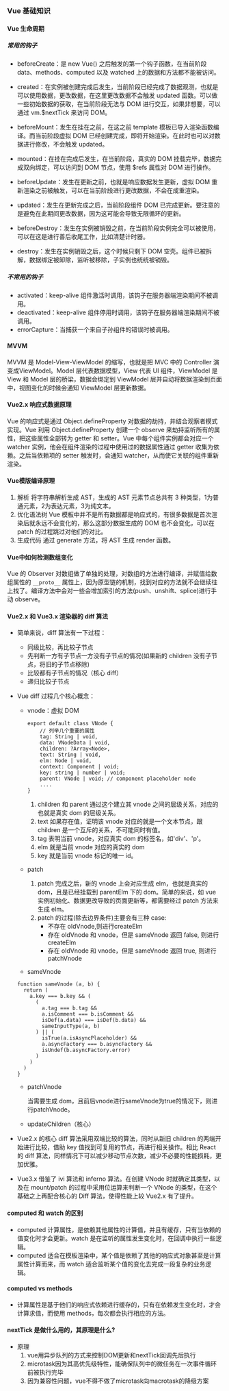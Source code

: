 ### Vue 基础知识
#### Vue 生命周期
##### 常用的钩子
- beforeCreate：是 new Vue() 之后触发的第一个钩子函数，在当前阶段 data、methods、computed 以及 watched 上的数据和方法都不能被访问。

- created：在实例被创建完成后发生，当前阶段已经完成了数据观测，也就是可以使用数据，更改数据，在这里更改数据不会触发 updated 函数。可以做一些初始数据的获取，在当前阶段无法与 DOM 进行交互，如果非想要，可以通过 vm.$nextTick 来访问 DOM。

- beforeMount：发生在挂在之前，在这之前 template 模板已导入渲染函数编译。而当前阶段虚拟 DOM 已经创建完成，即将开始渲染。在此时也可以对数据进行修改，不会触发 updated。

- mounted：在挂在完成后发生，在当前阶段，真实的 DOM 挂载完毕，数据完成双向绑定，可以访问到 DOM 节点，使用 $refs 属性对 DOM 进行操作。

- beforeUpdate：发生在更新之前，也就是响应数据发生更新，虚拟 DOM 重新渲染之前被触发，可以在当前阶段进行更改数据，不会在成重渲染。

- updated：发生在更新完成之后，当前阶段组件 DOM 已完成更新。要注意的是避免在此期间更改数据，因为这可能会导致无限循环的更新。

- beforeDestroy：发生在实例被销毁之前，在当前阶段实例完全可以被使用，可以在这是进行善后收尾工作，比如清楚计时器。

- destroy：发生在实例销毁之后，这个时候只剩下 DOM 空壳。组件已被拆解，数据绑定被卸除，监听被移除，子实例也统统被销毁。

##### 不常用的钩子
- activated：keep-alive 组件激活时调用，该钩子在服务器端渲染期间不被调用。
- deactivated：keep-alive 组件停用时调用，该钩子在服务器端渲染期间不被调用。
- errorCapture：当捕获一个来自子孙组件的错误时被调用。


#### MVVM
MVVM 是 Model-View-ViewModel 的缩写，也就是把 MVC 中的 Controller 演变成ViewModel。Model 层代表数据模型，View 代表 UI 组件，ViewModel 是 View 和 Model 层的桥梁，数据会绑定到 ViewModel 层并自动将数据渲染到页面中，视图变化的时候会通知 ViewModel 层更新数据。

#### Vue2.x 响应式数据原理
Vue 的响应式是通过 Object.defineProperty 对数据的劫持，并结合观察者模式实现。Vue 利用 Object.defineProperty 创建一个 observe 来劫持监听所有的属性，把这些属性全部转为 getter 和 setter。Vue 中每个组件实例都会对应一个 watcher 实例，他会在组件渲染的过程中使用过的数据属性通过 getter 收集为依赖。之后当依赖项的 setter 触发时，会通知 watcher，从而使它关联的组件重新渲染。

#### Vue模版编译原理
1. 解析
	将字符串解析生成 AST，生成的 AST 元素节点总共有 3 种类型，1为普通元素，2为表达元素，3为纯文本。
2. 优化语法树
	Vue 模板中并不是所有数据都是响应式的，有很多数据是首次渲染后就永远不会变化的，那么这部分数据生成的 DOM 也不会变化，可以在 patch 的过程跳过对他们的对比。 
3. 生成代码
	通过 generate 方法，将 AST 生成 render 函数。
	
#### Vue中如何检测数组变化
Vue 的 Observer 对数组做了单独的处理，对数组的方法进行编译，并赋值给数组属性的 ```__proto__``` 属性上，因为原型链的机制，找到对应的方法就不会继续往上找了。编译方法中会对一些会增加索引的方法(push、unshift、splice)进行手动 observe。

#### Vue2.x 和 Vue3.x 渲染器的 diff 算法
- 简单来说，diff 算法有一下过程：
	* 同级比较，再比较子节点
	* 先判断一方有子节点一方没有子节点的情况(如果新的 children 没有子节点，将旧的子节点移除)
	* 比较都有子节点的情况（核心 diff）
	* 递归比较子节点

- Vue diff 过程几个核心概念：
	* vnode：虚拟 DOM

		```
		export default class VNode {
			// 列举几个重要的属性
			tag: String | void,
			data: VNodeData | void,
			children: ?Array<Node>,
			text: String | void,
			elm: Node | void,
			context: Component | void; 
			key: string | number | void;
			parent: VNode | void; // component placeholder node
			....
		}
		```
		
		1. children 和 parent 通过这个建立其 vnode 之间的层级关系，对应的也就是真实 dom 的层级关系。
		2. text 如果存在值，证明该 vnode 对应的就是一个文本节点，跟 children 是一个互斥的关系，不可能同时有值。
		3. tag 表明当前 vnode，对应真实 dom 的标签名，如'div'、'p'。
		4. elm 就是当前 vnode 对应的真实的 dom
		5. key 就是当前 vnode 标记的唯一 id。

	* patch  
		1. patch 完成之后，新的 vnode 上会对应生成 elm，也就是真实的 dom，且是已经挂载到 parentElm 下的 dom。简单的来说，如 vue 实例初始化、数据更改导致的页面更新等，都需要经过 patch 方法来生成 elm。
		2. patch 的过程(除去边界条件)主要会有三种 case:
			* 不存在 oldVnode,则进行createElm
			* 存在 oldVnode 和 vnode，但是 sameVnode 返回 false, 则进行createElm
			* 存在 oldVnode 和 vnode，但是 sameVnode 返回 true, 则进行patchVnode

	* sameVnode
	
	```
	function sameVnode (a, b) {
	  return (
	    a.key === b.key && (
	      (
	        a.tag === b.tag &&
	        a.isComment === b.isComment &&
	        isDef(a.data) === isDef(b.data) &&
	        sameInputType(a, b)
	      ) || (
	        isTrue(a.isAsyncPlaceholder) &&
	        a.asyncFactory === b.asyncFactory &&
	        isUndef(b.asyncFactory.error)
	      )
	    )
	  )
	}
	```
	
	* patchVnode
	
		当需要生成 dom，且前后vnode进行sameVnode为true的情况下，则进行patchVnode。
		
	* updateChildren（核心）

- Vue2.x 的核心 diff 算法采用双端比较的算法，同时从新旧 children 的两端开始进行比较，借助 key 值找到可复用的节点，再进行相关操作。相比 React 的 diff 算法，同样情况下可以减少移动节点次数，减少不必要的性能损耗，更加优雅。

- Vue3.x 借鉴了 ivi 算法和 inferno 算法。在创建 VNode 时就确定其类型，以及在 mount/patch 的过程中采用位运算来判断一个 VNode 的类型，在这个基础之上再配合核心的 Diff 算法，使得性能上较 Vue2.x 有了提升。

#### computed 和 watch 的区别
- computed 计算属性，是依赖其他属性的计算值，并且有缓存，只有当依赖的值变化时才会更新。watch 是在监听的属性发生变化时，在回调中执行一些逻辑。
- computed 适合在模板渲染中，某个值是依赖了其他的响应式对象甚至是计算属性计算而来，而 watch 适合监听某个值的变化去完成一段复杂的业务逻辑。

#### computed vs methods
- 计算属性是基于他们的响应式依赖进行缓存的，只有在依赖发生变化时，才会计算求值，而使用 methods，每次都会执行相应的方法。

#### nextTick 是做什么用的，其原理是什么?
- 原理
	1. vue用异步队列的方式来控制DOM更新和nextTick回调先后执行
	2. microtask因为其高优先级特性，能确保队列中的微任务在一次事件循环前被执行完毕
	3. 因为兼容性问题，vue不得不做了microtask向macrotask的降级方案